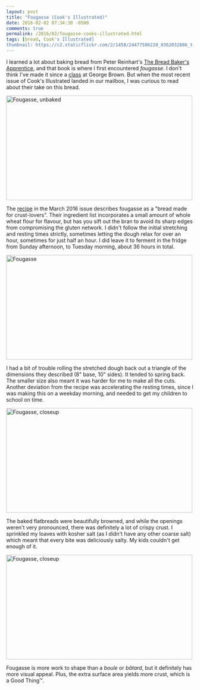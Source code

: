 ```yaml
---
layout: post
title: "Fougasse (Cook's Illustrated)"
date: 2016-02-02 07:34:30 -0500
comments: true
permalink: /2016/02/fougasse-cooks-illustrated.html
tags: [bread, Cook's Illustrated]
thumbnail: https://c2.staticflickr.com/2/1458/24477506220_8362032886_t.jpg
---
```


I learned a lot about baking bread from Peter Reinhart's [The Bread
Baker's Apprentice](/tag/the-bread-bakers-apprentice/), and that
book is where I first encountered _fougasse_. I don't think I've
made it since a
[class](http://www.gnufmuffin.com/2007/12/intl-breads-6-fougasse-and-herb-bread.html)
at George Brown. But when the most recent issue of Cook's Illustrated 
landed in our mailbox, I was curious to read about their take on
this bread.

<a data-flickr-embed="true"
href="https://www.flickr.com/photos/gnuf/24773000775/in/datetaken/"
title="Fougasse, unbaked"><img
src="https://farm2.staticflickr.com/1522/24773000775_e08b3cf2ec.jpg"
width="500" height="281" alt="Fougasse, unbaked"></a><script async
src="//embedr.flickr.com/assets/client-code.js"
charset="utf-8"></script>

The [recipe](https://www.cooksillustrated.com/recipes/8720-fougasse) in 
the March 2016 issue describes fougasse as a "bread made for
crust-lovers". Their ingredient list incorporates a small amount
of whole wheat flour for flavour, but has you sift out the bran to
avoid its sharp edges from compromising the gluten network.  I
didn't follow the initial stretching and resting times strictly,
sometimes letting the dough relax for over an hour, sometimes for
just half an hour. I did leave it to ferment in the fridge from
Sunday afternoon, to Tuesday morning, about 36 hours in total.

<a data-flickr-embed="true"
href="https://www.flickr.com/photos/gnuf/24146170073/in/datetaken/"
title="Fougasse"><img
src="https://farm2.staticflickr.com/1683/24146170073_43e25c7627.jpg"
width="500" height="281" alt="Fougasse"></a><script async
src="//embedr.flickr.com/assets/client-code.js"
charset="utf-8"></script>

I had a bit of trouble rolling the stretched dough back out a triangle
of the dimensions they described (8" base, 10" sides). It tended to
spring back. The smaller size also meant it was harder for me to make
all the cuts. Another deviation from the recipe was accelerating the 
resting times, since I was making this on a weekday morning, and needed
to get my children to school on time.

<a data-flickr-embed="true"
href="https://www.flickr.com/photos/gnuf/24405374989/in/datetaken/"
title="Fougasse, closeup"><img
src="https://farm2.staticflickr.com/1688/24405374989_28e9cb18e2.jpg"
width="500" height="281" alt="Fougasse, closeup"></a><script async
src="//embedr.flickr.com/assets/client-code.js"
charset="utf-8"></script>

The baked flatbreads were beautifully browned, and while the openings
weren't very pronounced, there was definitely a lot of crispy crust. I
sprinkled my loaves with kosher salt (as I didn't have any other coarse 
salt) which meant that every bite was deliciously salty. My kids
couldn't get enough of it.

<a data-flickr-embed="true"
href="https://www.flickr.com/photos/gnuf/24477506220/in/datetaken/"
title="Fougasse, closeup"><img
src="https://farm2.staticflickr.com/1458/24477506220_8362032886.jpg"
width="500" height="281" alt="Fougasse, closeup"></a><script async
src="//embedr.flickr.com/assets/client-code.js"
charset="utf-8"></script>

Fougasse is more work to shape than a _boule_ or _bâtard_, but it
definitely has more visual appeal. Plus, the extra surface area yields
more crust, which is a Good Thing™. 

